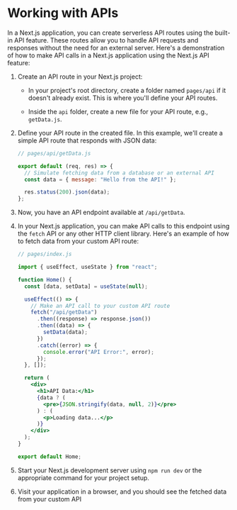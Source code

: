 # Working with APIs

In a Next.js application, you can create serverless API routes using the built-in API feature. These routes allow you to handle API requests and responses without the need for an external server. Here's a demonstration of how to make API calls in a Next.js application using the Next.js API feature:

1. Create an API route in your Next.js project:

   - In your project's root directory, create a folder named `pages/api` if it doesn't already exist. This is where you'll define your API routes.

   - Inside the `api` folder, create a new file for your API route, e.g., `getData.js`.

2. Define your API route in the created file. In this example, we'll create a simple API route that responds with JSON data:

   ```jsx
   // pages/api/getData.js

   export default (req, res) => {
     // Simulate fetching data from a database or an external API
     const data = { message: "Hello from the API!" };

     res.status(200).json(data);
   };
   ```

3. Now, you have an API endpoint available at `/api/getData`.

4. In your Next.js application, you can make API calls to this endpoint using the `fetch` API or any other HTTP client library. Here's an example of how to fetch data from your custom API route:

   ```jsx
   // pages/index.js

   import { useEffect, useState } from "react";

   function Home() {
     const [data, setData] = useState(null);

     useEffect(() => {
       // Make an API call to your custom API route
       fetch("/api/getData")
         .then((response) => response.json())
         .then((data) => {
           setData(data);
         })
         .catch((error) => {
           console.error("API Error:", error);
         });
     }, []);

     return (
       <div>
         <h1>API Data:</h1>
         {data ? (
           <pre>{JSON.stringify(data, null, 2)}</pre>
         ) : (
           <p>Loading data...</p>
         )}
       </div>
     );
   }

   export default Home;
   ```

5. Start your Next.js development server using `npm run dev` or the appropriate command for your project setup.

6. Visit your application in a browser, and you should see the fetched data from your custom API

